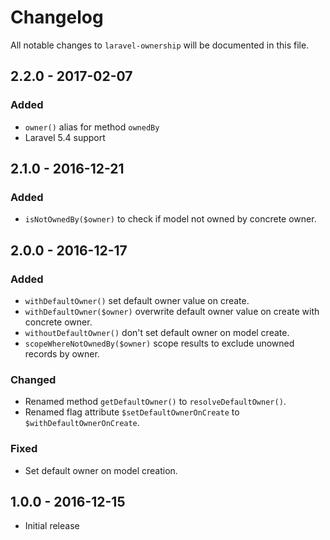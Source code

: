 # Changelog

All notable changes to `laravel-ownership` will be documented in this file.

## 2.2.0 - 2017-02-07

### Added

- `owner()` alias for method `ownedBy`
- Laravel 5.4 support

## 2.1.0 - 2016-12-21

### Added

- `isNotOwnedBy($owner)` to check if model not owned by concrete owner.

## 2.0.0 - 2016-12-17

### Added

- `withDefaultOwner()` set default owner value on create.
- `withDefaultOwner($owner)` overwrite default owner value on create with concrete owner.
- `withoutDefaultOwner()` don't set default owner on model create.
- `scopeWhereNotOwnedBy($owner)` scope results to exclude unowned records by owner.

### Changed

- Renamed method `getDefaultOwner()` to `resolveDefaultOwner()`.
- Renamed flag attribute `$setDefaultOwnerOnCreate` to `$withDefaultOwnerOnCreate`.

### Fixed

- Set default owner on model creation.

## 1.0.0 - 2016-12-15

- Initial release
